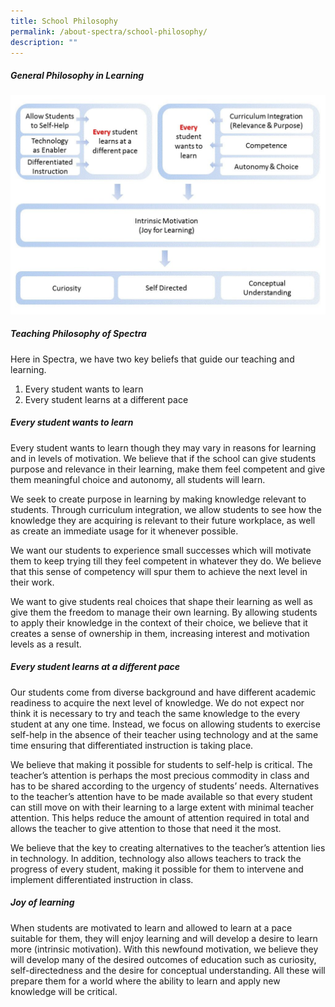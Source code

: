 ```yaml
---
title: School Philosophy
permalink: /about-spectra/school-philosophy/
description: ""
---
```

##### **General Philosophy in Learning**

![chart](/images/chart-1024x712.jpg)

##### **Teaching Philosophy of Spectra**

Here in Spectra, we have two key beliefs that guide our teaching and learning.

1. Every student wants to learn
2. Every student learns at a different pace

##### **Every student wants to learn**

Every student wants to learn though they may vary in reasons for learning and in levels of motivation. We believe that if the school can give students purpose and relevance in their learning, make them feel competent and give them meaningful choice and autonomy, all students will learn.

We seek to create purpose in learning by making knowledge relevant to students. Through curriculum integration, we allow students to see how the knowledge they are acquiring is relevant to their future workplace, as well as create an immediate usage for it whenever possible.

We want our students to experience small successes which will motivate them to keep trying till they feel competent in whatever they do. We believe that this sense of competency will spur them to achieve the next level in their work.

We want to give students real choices that shape their learning as well as give them the freedom to manage their own learning. By allowing students to apply their knowledge in the context of their choice, we believe that it creates a sense of ownership in them, increasing interest and motivation levels as a result.

##### **Every student learns at a different pace**

Our students come from diverse background and have different academic readiness to acquire the next level of knowledge. We do not expect nor think it is necessary to try and teach the same knowledge to the every student at any one time. Instead, we focus on allowing students to exercise self-help in the absence of their teacher using technology and at the same time ensuring that differentiated instruction is taking place.

We believe that making it possible for students to self-help is critical. The teacher’s attention is perhaps the most precious commodity in class and has to be shared according to the urgency of students’ needs. Alternatives to the teacher’s attention have to be made available so that every student can still move on with their learning to a large extent with minimal teacher attention. This helps reduce the amount of attention required in total and allows the teacher to give attention to those that need it the most.

We believe that the key to creating alternatives to the teacher’s attention lies in technology. In addition, technology also allows teachers to track the progress of every student, making it possible for them to intervene and implement differentiated instruction in class.

##### **Joy of learning**

When students are motivated to learn and allowed to learn at a pace suitable for them, they will enjoy learning and will develop a desire to learn more (intrinsic motivation). With this newfound motivation, we believe they will develop many of the desired outcomes of education such as curiosity, self-directedness and the desire for conceptual understanding. All these will prepare them for a world where the ability to learn and apply new knowledge will be critical.